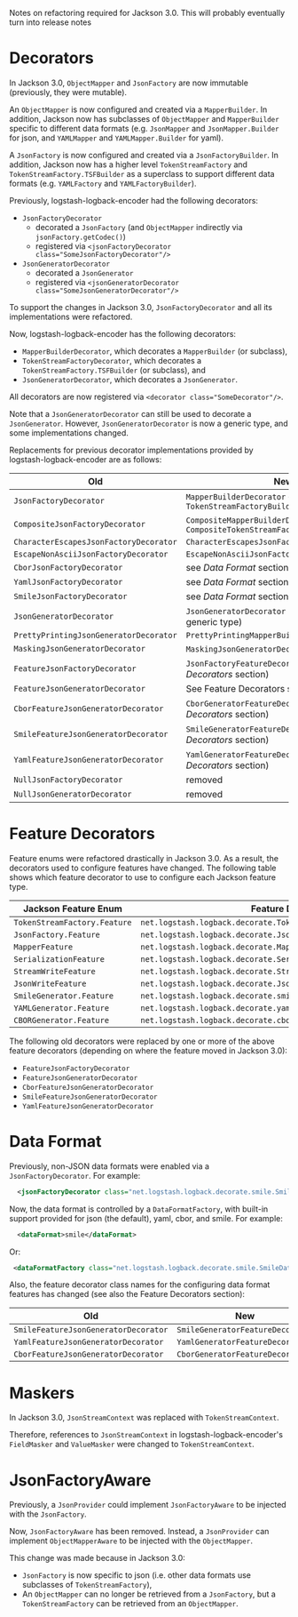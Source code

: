 Notes on refactoring required for Jackson 3.0.
This will probably eventually turn into release notes


# Decorators

In Jackson 3.0, `ObjectMapper` and `JsonFactory` are now immutable (previously, they were mutable).

An `ObjectMapper` is now configured and created via a `MapperBuilder`.
In addition, Jackson now has subclasses of `ObjectMapper` and `MapperBuilder`
specific to different data formats (e.g. `JsonMapper` and `JsonMapper.Builder` for json,
and `YAMLMapper` and `YAMLMapper.Builder` for yaml).

A `JsonFactory` is now configured and created via a `JsonFactoryBuilder`.
In addition, Jackson now has a higher level `TokenStreamFactory` and `TokenStreamFactory.TSFBuilder`
as a superclass to support different data formats (e.g. `YAMLFactory` and `YAMLFactoryBuilder`).


Previously, logstash-logback-encoder had the following decorators:
* `JsonFactoryDecorator`
  * decorated a `JsonFactory` (and `ObjectMapper` indirectly via `jsonFactory.getCodec()`)
  * registered via `<jsonFactoryDecorator class="SomeJsonFactoryDecorator"/>`
* `JsonGeneratorDecorator`
  * decorated a `JsonGenerator`
  * registered via `<jsonGeneratorDecorator class="SomeJsonGeneratorDecorator"/>`


To support the changes in Jackson 3.0, `JsonFactoryDecorator` and all its implementations were refactored.

Now, logstash-logback-encoder has the following decorators:
* `MapperBuilderDecorator`, which decorates a `MapperBuilder` (or subclass),
* `TokenStreamFactoryDecorator`, which decorates a `TokenStreamFactory.TSFBuilder` (or subclass), and
* `JsonGeneratorDecorator`, which decorates a `JsonGenerator`.

All decorators are now registered via `<decorator class="SomeDecorator"/>`.

Note that a `JsonGeneratorDecorator` can still be used to decorate a `JsonGenerator`.
However, `JsonGeneratorDecorator` is now a generic type, and some implementations changed.

Replacements for previous decorator implementations provided by logstash-logback-encoder are as follows:

| Old                                    | New                                                                                |
| ----                                   | ----                                                                               |
| `JsonFactoryDecorator`                 | `MapperBuilderDecorator` or `TokenStreamFactoryBuilderDecorator`                   |
| `CompositeJsonFactoryDecorator`        | `CompositeMapperBuilderDecorator` or `CompositeTokenStreamFactoryBuilderDecorator` |
| `CharacterEscapesJsonFactoryDecorator` | `CharacterEscapesJsonFactoryBuilderDecorator`                                      |
| `EscapeNonAsciiJsonFactoryDecorator`   | `EscapeNonAsciiJsonFactoryBuilderDecorator`                                        |
| `CborJsonFactoryDecorator`             | see _Data Format_ section                                                          |
| `YamlJsonFactoryDecorator`             | see _Data Format_ section                                                          |
| `SmileJsonFactoryDecorator`            | see _Data Format_ section                                                          |
| `JsonGeneratorDecorator`               | `JsonGeneratorDecorator` (but now takes a generic type)                            |
| `PrettyPrintingJsonGeneratorDecorator` | `PrettyPrintingMapperBuilderDecorator`                                             |
| `MaskingJsonGeneratorDecorator`        | `MaskingJsonGeneratorDecorator` (no change)                                        |
| `FeatureJsonFactoryDecorator`          | `JsonFactoryFeatureDecorator` (see _Feature Decorators_ section)                   |
| `FeatureJsonGeneratorDecorator`        | See Feature Decorators section                                                     |
| `CborFeatureJsonGeneratorDecorator`    | `CborGeneratorFeatureDecorator` (see _Feature Decorators_ section)                 |
| `SmileFeatureJsonGeneratorDecorator`   | `SmileGeneratorFeatureDecorator` (see _Feature Decorators_ section)                |
| `YamlFeatureJsonGeneratorDecorator`    | `YamlGeneratorFeatureDecorator` (see _Feature Decorators_ section)                 |
| `NullJsonFactoryDecorator`             | removed                                                                            |
| `NullJsonGeneratorDecorator`           | removed                                                                            |


# Feature Decorators

Feature enums were refactored drastically in Jackson 3.0.
As a result, the decorators used to configure features have changed.
The following table shows which feature decorator to use to configure each Jackson feature type. 

| Jackson Feature Enum         | Feature Decorator                                                    |
| --------------------         | -----------------                                                    |
| `TokenStreamFactory.Feature` | `net.logstash.logback.decorate.TokenStreamFactoryFeatureDecorator`   |
| `JsonFactory.Feature`        | `net.logstash.logback.decorate.JsonFactoryFeatureDecorator`          |
| `MapperFeature`              | `net.logstash.logback.decorate.MapperFeatureDecorator`               |
| `SerializationFeature`       | `net.logstash.logback.decorate.SerializationFeatureDecorator`        |
| `StreamWriteFeature`         | `net.logstash.logback.decorate.StreamWriteFeatureDecorator`          |
| `JsonWriteFeature`           | `net.logstash.logback.decorate.JsonWriteFeatureDecorator`            |
| `SmileGenerator.Feature`     | `net.logstash.logback.decorate.smile.SmileGeneratorFeatureDecorator` |
| `YAMLGenerator.Feature`      | `net.logstash.logback.decorate.yaml.YamlGeneratorFeatureDecorator`   |
| `CBORGenerator.Feature`      | `net.logstash.logback.decorate.cbor.CborGeneratorFeatureDecorator`   |

The following old decorators were replaced by one or more of the above feature decorators
(depending on where the feature moved in Jackson 3.0):

* `FeatureJsonFactoryDecorator`
* `FeatureJsonGeneratorDecorator`
* `CborFeatureJsonGeneratorDecorator`
* `SmileFeatureJsonGeneratorDecorator`
* `YamlFeatureJsonGeneratorDecorator`


# Data Format

Previously, non-JSON data formats were enabled via a `JsonFactoryDecorator`.  For example:

```xml
  <jsonFactoryDecorator class="net.logstash.logback.decorate.smile.SmileJsonFactoryDecorator"/>
```

Now, the data format is controlled by a `DataFormatFactory`, with built-in support provided for json (the default), yaml, cbor, and smile.
For example:

```xml
  <dataFormat>smile</dataFormat>
```

Or: 

```xml
 <dataFormatFactory class="net.logstash.logback.decorate.smile.SmileDataFormatFactory"/>
```


Also, the feature decorator class names for the configuring data format features has changed
(see also the Feature Decorators section):

| Old                                  | New                              |
| ----                                 | ----                             |
| `SmileFeatureJsonGeneratorDecorator` | `SmileGeneratorFeatureDecorator` |
| `YamlFeatureJsonGeneratorDecorator`  | `YamlGeneratorFeatureDecorator`  |
| `CborFeatureJsonGeneratorDecorator`  | `CborGeneratorFeatureDecorator`  |


# Maskers

In Jackson 3.0, `JsonStreamContext` was replaced with `TokenStreamContext`.

Therefore, references to `JsonStreamContext` in logstash-logback-encoder's `FieldMasker` and `ValueMasker` were changed to `TokenStreamContext`. 


# JsonFactoryAware

Previously, a `JsonProvider` could implement `JsonFactoryAware` to be injected with the `JsonFactory`.

Now, `JsonFactoryAware` has been removed.
Instead, a `JsonProvider` can implement `ObjectMapperAware` to be injected with the `ObjectMapper`.

This change was made because in Jackson 3.0:
* `JsonFactory` is now specific to json (i.e. other data formats use subclasses of `TokenStreamFactory`),
* An `ObjectMapper` can no longer be retrieved from a `JsonFactory`, but a `TokenStreamFactory` can be retrieved from an `ObjectMapper`.